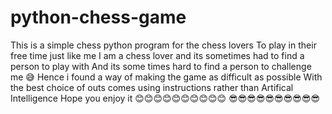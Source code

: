# python-chess-game
This is a simple chess python program for the chess lovers 
To play in their free time just like me
I am a chess lover and its sometimes had to find a person to play with
And its some times hard to find a person to challenge me 😅
Hence i found a way of making the game as difficult as possible 
With the best choice of outs comes using instructions rather than Artifical  Intelligence
Hope you enjoy it
😊😊😊😊😊😊😊😊😊😊
😎😎😎😎😎😎😎😎😎😎
